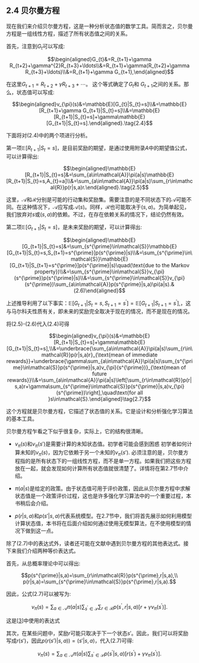 ## 2.4 贝尔曼方程

现在我们来介绍贝尔曼方程，这是一种分析状态值的数学工具。简而言之，贝尔曼方程是一组线性方程，描述了所有状态值之间的关系。

首先，注意到$G_t$可以写成:

$$\begin{aligned}G_{t}&=R_{t+1}+\gamma R_{t+2}+\gamma^{2}R_{t+3}+\ldots\\&=R_{t+1}+\gamma(R_{t+2}+\gamma R_{t+3}+\ldots)\\&=R_{t+1}+\gamma G_{t+1},\end{aligned}$$

在这里$G_{t+1}=R_{t+2}+\gamma R_{t+3}+\cdots$。 这个等式确定了$G_t$和 $G_{t+1}$之间的关系。那么，状态值可以写成:

$$\begin{aligned}v_{\pi}(s)&=\mathbb{E}[G_{t}|S_{t}=s]\\&=\mathbb{E}[R_{t+1}+\gamma G_{t+1}|S_{t}=s]\\&=\mathbb{E}[R_{t+1}|S_{t}=s]+\gamma\mathbb{E}[G_{t+1}|S_{t}=s].\end{aligned}.\tag{2.4}$$

下面将对$(2.4)$中的两个项进行分析。

第一项$\mathbb{E}[R_{t+1}|S_t=s]$，是目前奖励的期望，是通过使用附录$A$中的期望值公式，可以计算得出:

$$\begin{aligned}\mathbb{E}[R_{t+1}|S_{t}=s]&=\sum_{a\in\mathcal{A}}\pi(a|s)\mathbb{E}[R_{t+1}|S_{t}=s,A_{t}=a]\\&=\sum_{a\in\mathcal{A}}\pi(a|s)\sum_{r\in\mathcal{R}}p(r|s,a)r.\end{aligned}.\tag{2.5}$$

这里，$\mathcal{A}$和$\mathcal{R}$分别是可能的行动集和奖励集。需要注意的是不同状态下的$\mathcal{A}$可能不同。在这种情况下，$\mathcal{A}$应写成$\mathcal{A}(s)$。同样，$\mathcal{R}$也可能取决于$(s, a)$。为简单起见，我们放弃对$s$或$(s, a)$的依赖。不过，在存在依赖关系的情况下，结论仍然有效。

第二项$\mathbb{E}[G_{t+1}|S_t=s]$，是未来奖励的期望，可以计算得出:

$$\begin{aligned}\mathbb{E}[G_{t+1}|S_{t}=s]&=\sum_{s^{\prime}\in\mathcal{S}}\mathbb{E}[G_{t+1}|S_{t}=s,S_{t+1}=s^{\prime}]p(s^{\prime}|s)\\&=\sum_{s^{\prime}\in\mathcal{S}}\mathbb{E}[G_{t+1}|S_{t+1}=s^{\prime}]p(s^{\prime}|s)\quad(\text{due to the Markov property})\\&=\sum_{s^{\prime}\in\mathcal{S}}v_{\pi}(s^{\prime})p(s^{\prime}|s)\\&=\sum_{s^{\prime}\in\mathcal{S}}v_{\pi}(s^{\prime})\sum_{a\in\mathcal{A}}p(s^{\prime}|s,a)\pi(a|s).&(2.6)\end{aligned}$$

上述推导利用了以下事实：$\mathbb{E}[G_{t+1}|S_{t}=s,S_{t+1}=s^{\prime}]=\mathbb{E}[G_{t+1}|S_{t+1}=s^{\prime}],$，这与马尔科夫性质有关，即未来的奖励完全取决于现在的情况，而不是现在的情况。

将(2.5)-(2.6)代入(2.4)可得

$$\begin{aligned}v_{\pi}(s)&=\mathbb{E}[R_{t+1}|S_{t}=s]+\gamma\mathbb{E}[G_{t+1}|S_{t}=s],\\&=\underbrace{\sum_{a\in\mathcal{A}}\pi(a|s)\sum_{r\in\mathcal{R}}p(r|s,a)r}_{\text{mean of immediate rewards}}+\underbrace{\gamma\sum_{a\in\mathcal{A}}\pi(a|s)\sum_{s^{\prime}\in\mathcal{S}}p(s^{\prime}|s,a)v_{\pi}(s^{\prime})}_{\text{mean of future rewards}}\\&=\sum_{a\in\mathcal{A}}\pi(a|s)\left[\sum_{r\in\mathcal{R}}p(r|s,a)r+\gamma\sum_{s^{\prime}\in\mathcal{S}}p(s^{\prime}|s,a)v_{\pi}(s^{\prime})\right],\quad\text{for all }s\in\mathcal{S}.\end{aligned}\tag{2.7}$$

这个方程就是贝尔曼方程，它描述了状态值的关系。它是设计和分析强化学习算法的基本工具。

贝尔曼方程乍看之下似乎很复杂，实际上，它的结构很清晰。

- $v_\pi(s)$和$v_\pi(s')$是需要计算的未知状态值。初学者可能会感到困惑
初学者如何计算未知的$v_\pi(s)$，因为它依赖于另一个未知的$v_\pi(s')$. 必须注意的是，贝尔曼方程指的是所有状态下的一组线性方程，而不是单一方程。如果我们把这些方程放在一起，就会发现如何计算所有状态值就很清楚了。详情将在第$2.7$节中介绍。

- $\pi(a|s)$是给定的政策。由于状态值可用于评价政策，因此从贝尔曼方程中求解状态值是一个政策评价过程，这也是许多强化学习算法中的一个重要过程，本书稍后会介绍。

- $p(r|s,a)$和$p(s'|s,a)$代表系统模型。在$2.7$节中，我们将首先展示如何利用模型计算状态值，本书将在后面介绍如何通过使用无模型算法，在不使用模型的情况下做到这一点。

除了$(2.7)$中的表达式外，读者还可能在文献中遇到贝尔曼方程的其他表达式。接下来我们介绍两种等价表达式。

首先，从总概率理论中可以得出:

$$p(s^{\prime}|s,a)=\sum_{r\in\mathcal{R}}p(s^{\prime},r|s,a),\\
p(r|s,a)=\sum_{s^{\prime}\in\mathcal{S}}p(s^{\prime},r|s,a).$$

因此，公式$(2.7)$可以被写为:

$$v_\pi(s)=\sum_{a\in\mathcal{A}}\pi(a|s)\sum_{s^{\prime}\in\mathcal{S}}\sum_{r\in\mathcal{R}}p(s^{\prime},r|s,a)\left[r+\gamma v_\pi(s^{\prime})\right].$$

这是[[3](http://incompleteideas.net/book/the-book-2nd.html)]中使用的表达式

其次，在某些问题中，奖励$r$可能只取决于下一个状态$s'$。因此，我们可以将奖励写成$r(s')$，因此$p(r(s')|s, a))=(s'|s, a)$，代入$(2.7)$可得:

$$v_{\pi}(s)=\sum_{a\in\mathcal{A}}\pi(a|s)\sum_{s^{\prime}\in\mathcal{S}}p(s^{\prime}|s,a)\left[r(s^{\prime})+\gamma v_{\pi}(s^{\prime})\right].$$